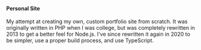#### Personal Site

My attempt at creating my own, custom portfolio site from scratch. It was
originally written in PHP when I was college, but was completely rewritten in
2013 to get a better feel for Node.js. I've since rewritten it again in 2020
to be simpler, use a proper build process, and use TypeScript.
